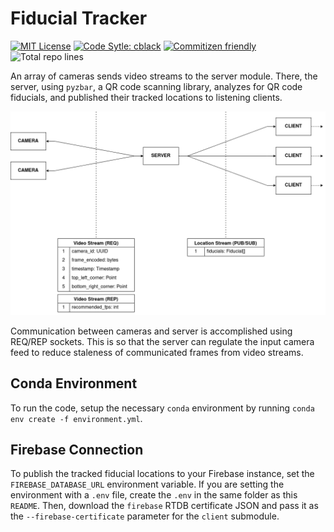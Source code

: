 # Fiducial Tracker

<p>
  <a href="https://opensource.org/licenses/MIT"><img src="https://img.shields.io/github/license/mahyarmirrashed/fiducial-tracker" alt="MIT License" /></a>
  <a href="https://pypi.org/project/cblack/"><img src="https://img.shields.io/badge/code%20style-cblack-lightblue.svg" alt="Code Sytle: cblack" /></a>
  <a href="https://commitizen.github.io/cz-cli/"><img src="https://img.shields.io/badge/commitizen-friendly-brightgreen.svg" alt="Commitizen friendly" /></a>
  <img src="https://img.shields.io/tokei/lines/github/mahyarmirrashed/fiducial-tracker" alt="Total repo lines" />
</p>

An array of cameras sends video streams to the server module. There, the server, using `pyzbar`, a QR code scanning library, analyzes for QR code fiducials, and published their tracked locations to listening clients.

![](res/architecture.png)

Communication between cameras and server is accomplished using REQ/REP sockets. This is so that the server can regulate the input camera feed to reduce staleness of communicated frames from video streams.

## Conda Environment

To run the code, setup the necessary `conda` environment by running `conda env create -f environment.yml`.

## Firebase Connection

To publish the tracked fiducial locations to your Firebase instance, set the `FIREBASE_DATABASE_URL` environment variable. If you are setting the environment with a `.env` file, create the `.env` in the same folder as this `README`. Then, download the `firebase` RTDB certificate JSON and pass it as the `--firebase-certificate` parameter for the `client` submodule.
